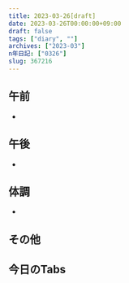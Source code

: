 ```yaml
---
title: 2023-03-26[draft]
date: 2023-03-26T00:00:00+09:00
draft: false
tags: ["diary", ""]
archives: ["2023-03"]
n年日記: ["0326"]
slug: 367216
---
```

## 午前
- 
## 午後
- 
## 体調
- 
## その他
## 今日のTabs